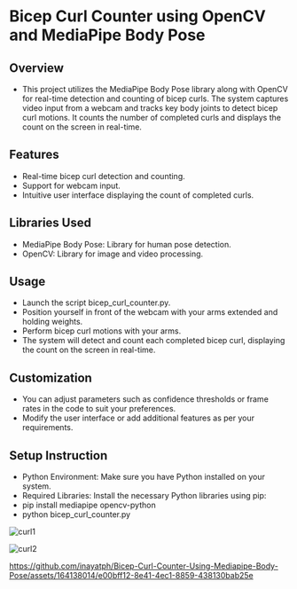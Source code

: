 # Bicep Curl Counter using OpenCV and MediaPipe Body Pose

## Overview
- This project utilizes the MediaPipe Body Pose library along with OpenCV for real-time detection and counting of bicep curls. The system captures video input from a webcam and tracks key body joints to detect bicep curl motions. It counts the number of completed curls and displays the count on the screen in real-time.

## Features
- Real-time bicep curl detection and counting.
- Support for webcam input.
- Intuitive user interface displaying the count of completed curls.

## Libraries Used
- MediaPipe Body Pose: Library for human pose detection.
- OpenCV: Library for image and video processing.

## Usage
- Launch the script bicep_curl_counter.py.
- Position yourself in front of the webcam with your arms extended and holding weights.
- Perform bicep curl motions with your arms.
- The system will detect and count each completed bicep curl, displaying the count on the screen in real-time.

## Customization
- You can adjust parameters such as confidence thresholds or frame rates in the code to suit your preferences.
- Modify the user interface or add additional features as per your requirements.

## Setup Instruction
- Python Environment: Make sure you have Python installed on your system.
- Required Libraries: Install the necessary Python libraries using pip:
- pip install mediapipe opencv-python
- python bicep_curl_counter.py

![curl1](https://github.com/inayatph/Bicep-Curl-Counter-Using-Mediapipe-Body-Pose/assets/164138014/b87a8406-6a51-4f7b-8599-c47920994180)


![curl2](https://github.com/inayatph/Bicep-Curl-Counter-Using-Mediapipe-Body-Pose/assets/164138014/591a8163-5c4f-4b7d-bd30-12a627a4519c)


https://github.com/inayatph/Bicep-Curl-Counter-Using-Mediapipe-Body-Pose/assets/164138014/e00bff12-8e41-4ec1-8859-438130bab25e

